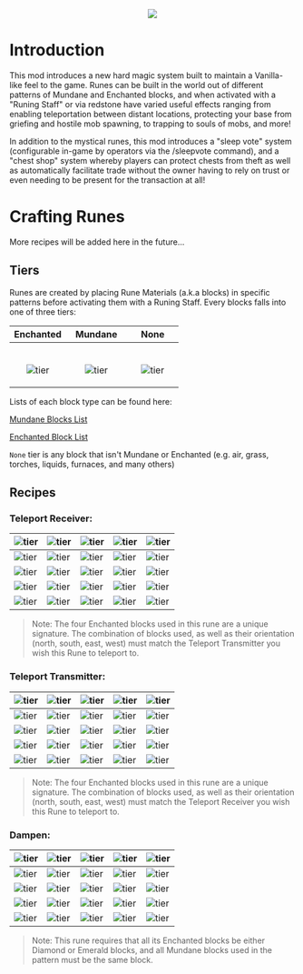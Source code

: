 <p align="center">
  <img src="https://i.imgur.com/CG7Wf6I.png">
</p>

# Introduction
This mod introduces a new hard magic system built to maintain a Vanilla-like feel to the game. Runes can be built in the world out of different patterns of Mundane and Enchanted blocks, and when activated with a "Runing Staff" or via redstone have varied useful effects ranging from enabling teleportation between distant locations, protecting your base from griefing and hostile mob spawning, to trapping to souls of mobs, and more!

In addition to the mystical runes, this mod introduces a "sleep vote" system (configurable in-game by operators via the /sleepvote command), and a "chest shop" system whereby players can protect chests from theft as well as automatically facilitate trade without the owner having to rely on trust or even needing to be present for the transaction at all!

# Crafting Runes

More recipes will be added here in the future...

[none]: https://i.imgur.com/rHk2Ifb.png
[mundane]: https://i.imgur.com/OCVBBV9.png
[enchanted]: https://i.imgur.com/PnYfGrY.png

## Tiers

Runes are created by placing Rune Materials (a.k.a blocks) in specific patterns before activating them with a Runing Staff. Every blocks falls into one of three tiers:

| Enchanted | &nbsp; Mundane &nbsp; | &nbsp;&nbsp;&nbsp; None &nbsp;&nbsp;&nbsp; |
| --- | --- | --- |
| <br><p align="center">![tier][enchanted]</p> | <br><p align="center">![tier][mundane]</p> | <br><p align="center">![tier][none]</p> |

Lists of each block type can be found here:

[Mundane Blocks List](https://willis81808.github.io/EsotericaCraft/)

[Enchanted Block List](https://willis81808.github.io/EsotericaCraft/)

`None` tier is any block that isn't Mundane or Enchanted (e.g. air, grass, torches, liquids, furnaces, and many others)

## Recipes

### Teleport Receiver:

| ![tier][none] | ![tier][mundane] | ![tier][mundane] | ![tier][mundane] | ![tier][none] |
| --- | --- | --- | --- | --- |
| ![tier][mundane]  | ![tier][mundane]  | ![tier][enchanted] | ![tier][mundane] | ![tier][mundane] |
| ![tier][mundane]  | ![tier][enchanted]  | ![tier][none] | ![tier][enchanted] | ![tier][mundane] |
| ![tier][mundane]  | ![tier][mundane]  | ![tier][enchanted] | ![tier][mundane] | ![tier][mundane] |
| ![tier][none]  | ![tier][mundane]  | ![tier][mundane] | ![tier][mundane] | ![tier][none] |

> Note: The four Enchanted blocks used in this rune are a unique signature. The combination of blocks used, as well as their orientation (north, south, east, west) must match the Teleport Transmitter you wish this Rune to teleport to.

### Teleport Transmitter:

| ![tier][none] | ![tier][mundane] | ![tier][enchanted] | ![tier][mundane] | ![tier][none] |
| --- | --- | --- | --- | --- |
| ![tier][mundane]  | ![tier][mundane]  | ![tier][mundane] | ![tier][mundane] | ![tier][mundane] |
| ![tier][enchanted]  | ![tier][mundane]  | ![tier][none] | ![tier][mundane] | ![tier][enchanted] |
| ![tier][mundane]  | ![tier][mundane]  | ![tier][mundane] | ![tier][mundane] | ![tier][mundane] |
| ![tier][none]  | ![tier][mundane]  | ![tier][enchanted] | ![tier][mundane] | ![tier][none] |

> Note: The four Enchanted blocks used in this rune are a unique signature. The combination of blocks used, as well as their orientation (north, south, east, west) must match the Teleport Receiver you wish this Rune to teleport to.

### Dampen:

| ![tier][none] | ![tier][enchanted] | ![tier][enchanted] | ![tier][enchanted] | ![tier][none] |
| --- | --- | --- | --- | --- |
| ![tier][enchanted]  | ![tier][none]  | ![tier][mundane] | ![tier][none] | ![tier][enchanted] |
| ![tier][enchanted]  | ![tier][mundane]  | ![tier][mundane] | ![tier][mundane] | ![tier][enchanted] |
| ![tier][enchanted]  | ![tier][none]  | ![tier][mundane] | ![tier][none] | ![tier][enchanted] |
| ![tier][none]  | ![tier][enchanted]  | ![tier][enchanted] | ![tier][enchanted] | ![tier][none] |

> Note: This rune requires that all its Enchanted blocks be either Diamond or Emerald blocks, and all Mundane blocks used in the pattern must be the same block.
